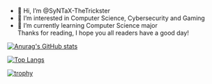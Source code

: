 - 👋 Hi, I’m @SyNTaX-TheTrickster
- 👀 I’m interested in Computer Science, Cybersecurity and Gaming
- 🌱 I’m currently learning Computer Science major <br>
Thanks for reading, I hope you all readers have a good day!

<!-- For GitHub statistics -->
[![Anurag's GitHub stats](https://github-readme-stats.vercel.app/api?username=SyNTaX-TheTrickster&show_icons=true&theme=radical)](https://github.com/anuraghazra/github-readme-stats)

[![Top Langs](https://github-readme-stats.vercel.app/api/top-langs/?username=SyNTaX-TheTrickster&show_icons=true&theme=radical)](https://github.com/anuraghazra/github-readme-stats)

[![trophy](https://github-profile-trophy.vercel.app/?username=SyNTaX-TheTrickster&theme=radical)](https://github.com/ryo-ma/github-profile-trophy)

<!---
SyNTaX-TheTrickster/SyNTaX-TheTrickster is a ✨ special ✨ repository because its `README.md` (this file) appears on your GitHub profile.
You can click the Preview link to take a look at your changes.
--->
